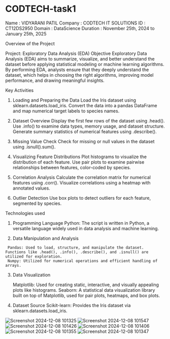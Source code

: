 # CODTECH-task1

Name : VIDYARANI PATIL
Company : CODTECH IT SOLUTIONS
ID : CT12DS2950
Domain : DataScience
Duration : November 25th, 2024 to January 25th, 2025

Overview of the Project

Project: Exploratory Data Analysis (EDA)
Objective
  Exploratory Data Analysis (EDA) aims to summarize, visualize, and better understand the dataset before applying statistical modeling or machine learning algorithms. By performing EDA, analysts ensure that they deeply understand the dataset, which helps in choosing the right algorithms, improving model performance, and drawing meaningful insights.  

Key Activities
  1) Loading and Preparing the Data
        Load the Iris dataset using sklearn.datasets.load_iris.
        Convert the data into a pandas DataFrame and map numerical target labels to species names.
     
  2) Dataset Overview
        Display the first few rows of the dataset using .head().
        Use .info() to examine data types, memory usage, and dataset structure.
        Generate summary statistics of numerical features using .describe().
     
  3) Missing Value Check
      Check for missing or null values in the dataset using .isnull().sum().
     
  4) Visualizing Feature Distributions
      Plot histograms to visualize the distribution of each feature.
      Use pair plots to examine pairwise relationships between features, color-coded by species.
     
  5) Correlation Analysis
      Calculate the correlation matrix for numerical features using .corr().
      Visualize correlations using a heatmap with annotated values.
     
  6) Outlier Detection
      Use box plots to detect outliers for each feature, segmented by species.


Technologies used
  1)  Programming Language
      Python: The script is written in Python, a versatile language widely used in data analysis and machine learning.
      
  2)  Data Manipulation and Analysis

     Pandas: Used to load, structure, and manipulate the dataset. Functions like .head(), .info(), .describe(), and .isnull() are utilized for exploration.
     Numpy: Utilized for numerical operations and efficient handling of arrays.

  3)  Data Visualization

      Matplotlib: Used for creating static, interactive, and visually appealing plots like histograms.
      Seaborn: A statistical data visualization library built on top of Matplotlib, used for pair plots, heatmaps, and box plots.
      
  5)  Dataset Source
      Scikit-learn: Provides the Iris dataset via sklearn.datasets.load_iris.


![Screenshot 2024-12-08 101325](https://github.com/user-attachments/assets/7fe4a0c1-8db5-49a0-80d3-0a499af191c0)
![Screenshot 2024-12-08 101547](https://github.com/user-attachments/assets/1d3582c7-3f21-4d56-b92a-2417365dd9b3)
![Screenshot 2024-12-08 101426](https://github.com/user-attachments/assets/ea23ed9a-197b-440e-b7a1-f48997adc7d7)
![Screenshot 2024-12-08 101406](https://github.com/user-attachments/assets/ccc0b9c0-cbcc-492e-9e05-1c4ac3b6994b)
![Screenshot 2024-12-08 101355](https://github.com/user-attachments/assets/75927a15-04e4-4de6-ae81-775a572711da)
![Screenshot 2024-12-08 101347](https://github.com/user-attachments/assets/bba78dc4-c8f2-4722-8fa8-21f14edfab41)
